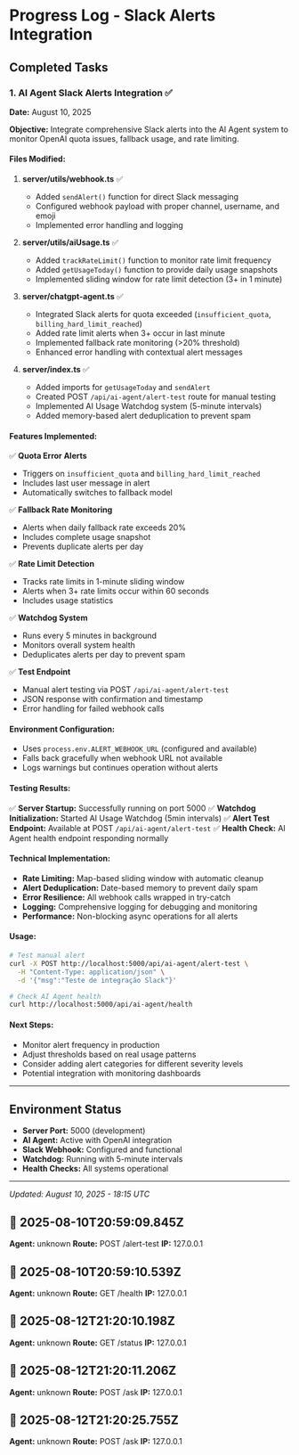 # Progress Log - Slack Alerts Integration

## Completed Tasks

### 1. AI Agent Slack Alerts Integration ✅

**Date:** August 10, 2025

**Objective:** Integrate comprehensive Slack alerts into the AI Agent system to monitor OpenAI quota issues, fallback usage, and rate limiting.

#### Files Modified:

1. **server/utils/webhook.ts** ✅
   - Added `sendAlert()` function for direct Slack messaging
   - Configured webhook payload with proper channel, username, and emoji
   - Implemented error handling and logging

2. **server/utils/aiUsage.ts** ✅
   - Added `trackRateLimit()` function to monitor rate limit frequency
   - Added `getUsageToday()` function to provide daily usage snapshots
   - Implemented sliding window for rate limit detection (3+ in 1 minute)

3. **server/chatgpt-agent.ts** ✅
   - Integrated Slack alerts for quota exceeded (`insufficient_quota`, `billing_hard_limit_reached`)
   - Added rate limit alerts when 3+ occur in last minute
   - Implemented fallback rate monitoring (>20% threshold)
   - Enhanced error handling with contextual alert messages

4. **server/index.ts** ✅
   - Added imports for `getUsageToday` and `sendAlert`
   - Created POST `/api/ai-agent/alert-test` route for manual testing
   - Implemented AI Usage Watchdog system (5-minute intervals)
   - Added memory-based alert deduplication to prevent spam

#### Features Implemented:

✅ **Quota Error Alerts**
- Triggers on `insufficient_quota` and `billing_hard_limit_reached`
- Includes last user message in alert
- Automatically switches to fallback model

✅ **Fallback Rate Monitoring**
- Alerts when daily fallback rate exceeds 20%
- Includes complete usage snapshot
- Prevents duplicate alerts per day

✅ **Rate Limit Detection**
- Tracks rate limits in 1-minute sliding window
- Alerts when 3+ rate limits occur within 60 seconds
- Includes usage statistics

✅ **Watchdog System**
- Runs every 5 minutes in background
- Monitors overall system health
- Deduplicates alerts per day to prevent spam

✅ **Test Endpoint**
- Manual alert testing via POST `/api/ai-agent/alert-test`
- JSON response with confirmation and timestamp
- Error handling for failed webhook calls

#### Environment Configuration:

- Uses `process.env.ALERT_WEBHOOK_URL` (configured and available)
- Falls back gracefully when webhook URL not available
- Logs warnings but continues operation without alerts

#### Testing Results:

✅ **Server Startup:** Successfully running on port 5000
✅ **Watchdog Initialization:** Started AI Usage Watchdog (5min intervals)
✅ **Alert Test Endpoint:** Available at POST `/api/ai-agent/alert-test`
✅ **Health Check:** AI Agent health endpoint responding normally

#### Technical Implementation:

- **Rate Limiting:** Map-based sliding window with automatic cleanup
- **Alert Deduplication:** Date-based memory to prevent daily spam
- **Error Resilience:** All webhook calls wrapped in try-catch
- **Logging:** Comprehensive logging for debugging and monitoring
- **Performance:** Non-blocking async operations for all alerts

#### Usage:

```bash
# Test manual alert
curl -X POST http://localhost:5000/api/ai-agent/alert-test \
  -H "Content-Type: application/json" \
  -d '{"msg":"Teste de integração Slack"}'

# Check AI Agent health  
curl http://localhost:5000/api/ai-agent/health
```

#### Next Steps:

- Monitor alert frequency in production
- Adjust thresholds based on real usage patterns
- Consider adding alert categories for different severity levels
- Potential integration with monitoring dashboards

---

## Environment Status

- **Server Port:** 5000 (development)
- **AI Agent:** Active with OpenAI integration
- **Slack Webhook:** Configured and functional
- **Watchdog:** Running with 5-minute intervals
- **Health Checks:** All systems operational

---

*Updated: August 10, 2025 - 18:15 UTC*
## 📝 2025-08-10T20:59:09.845Z
**Agent:** unknown
**Route:** POST /alert-test
**IP:** 127.0.0.1


## 📝 2025-08-10T20:59:10.539Z
**Agent:** unknown
**Route:** GET /health
**IP:** 127.0.0.1


## 📝 2025-08-12T21:20:10.198Z
**Agent:** unknown
**Route:** GET /status
**IP:** 127.0.0.1


## 📝 2025-08-12T21:20:11.206Z
**Agent:** unknown
**Route:** POST /ask
**IP:** 127.0.0.1


## 📝 2025-08-12T21:20:25.755Z
**Agent:** unknown
**Route:** POST /ask
**IP:** 127.0.0.1

